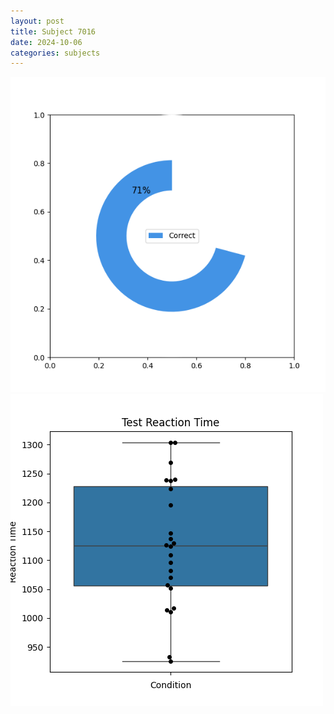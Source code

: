 ```yaml
---
layout: post
title: Subject 7016
date: 2024-10-06
categories: subjects
---
```


![](data/7016/run-5/7016_FN_acc_test.png)
![](data/7016/run-5/7016_FN_rt.png)
